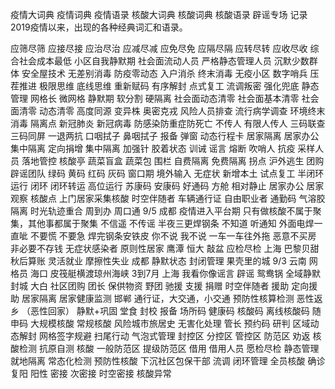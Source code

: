 疫情大词典
疫情词典
疫情语录
核酸大词典
核酸词典
核酸语录
辟谣专场
记录2019疫情以来，出现的各种经典词汇和语录。


应筛尽筛
应接尽接
应治尽治
应减尽减
应免尽免
应隔尽隔
应转尽转
应收尽收
综合社会成本最低
小区自我静默期
社会面流动人员
严格静态管理人员
沉默少数群体
安全屋技术
无差别消毒
防疫零动态
入户消杀
终末消毒
无疫小区
数字哨兵
压茬推进
极限思维
底线思维
重新赋码
有序解封
点式复工
流调叛密
强化兜底
静态管理
网格长
微网格
静默期
软分割
硬隔离
社会面动态清零
社会面基本清零
社会面清零
动态清零
高度同源
变异株
奥密克戎
风险人员排查
流行病学调查
环境终末消毒
隔离点
新冠肺炎
新冠病毒
防感染防重症防死亡
不传人
有限人传人
三码联查
三码同屏
一退两抗
口咽拭子
鼻咽拭子
报备
弹窗
动态行程卡
居家隔离
居家办公
集中隔离
定向捐增
集中隔离
加强针
胶着状态
训诫
谣言
熔断
吹哨人
抗疫
采样人员
落地管控
核酸亭
蔬菜盲盒
蔬菜包
围栏
自费隔离
免费隔离
拐点
沪外逃生
团购
辟谣团队
绿码
黄码
红码
灰码
窗口期
境外输入
无症状
新增本土
试点复工
半闭环运行
闭环
闭环转运
高位运行
苏康码
安康码
好通码
方舱
相对静止
居家办公
居家观察
核酸点
上门居家采集核酸
时空伴随者
车辆通行证
自由职业者
通勤码
气溶胶
隔离
时光轨迹重合
周到办
周口通
9/5 成都  疫情进入平台期
只有做核酸不属于聚集，其他事都属于聚集
不信遥 不传谣 半夜三更焊钢条
不知道 听通知 外面电焊一直呲
不要慌 不要急 焊完钢条安铁皮
你不说 我不说 一车一车往外拖
恶意不买房 
非必要不存钱
无症状感染者
原则性居家
    鹰潭  恒大 敲盆
应检尽检
    上海  巴黎贝甜 秋后算账
灵活就业 
摩擦性失业
    成都  静默状态 封闭管理 果壳里的城
9/3 云南  网格员
    海口  皮筏艇横渡琼州海峡
3到7月 上海 我看你像谣言
辟谣
鸳鸯锅
全域静默
封城
大白
社区团购
团长
保供物资
野团
驰援
支援
捐赠
时空伴随者
援助
定向援助
居家隔离
居家健康监测
   邯郸  通行证，大交通，小交通
预防性核算检测
恶性返乡 （恶性回家）
静默+巩固
堂食
封校
报备
场所码
健康码
核酸码
离线核酸码
随申码
大规模核酸
常规核酸
风险城市旅居史
无害化处理
管长
预约码
研判
区域动态解封
网格签字规避
扫尾行动
气泡式管理
封控区
分控区
管控区
防范区
劝返
核酸检测
抗原自测
核酸
一般防范区
提级防范区
借用
借用人员
愿检尽检
静态管理
就地隔离
常态化检测
预防性核酸
下沉社区包保干部
流调
闭环管理
全员核酸
确诊
复阳
阳性
密接
次密接
时空密接
核酸异常

